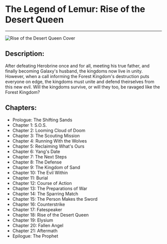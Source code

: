 # The Legend of Lemur: Rise of the Desert Queen
---
![Rise of the Desert Queen Cover](https://img.wattpad.com/cover/157897639-352-k692063.jpg)

## Description:
After defeating Herobrine once and for all, meeting his true father, and finally becoming Galaxy's husband, the kingdoms now live in unity. However, when a call informing the Forest Kingdom's destruction puts everyone on edge, the kingdoms must unite and defend theirselves from this new evil. Will the kingdoms survive, or will they too, be ravaged like the Forest Kingdom?

## Chapters:
* Prologue: The Shifting Sands
* Chapter 1: S.O.S.
* Chapter 2: Looming Cloud of Doom
* Chapter 3: The Scouting Mission
* Chapter 4: Running With the Wolves
* Chapter 5: Reclaiming What's Ours
* Chapter 6: Yang's Date
* Chapter 7: The Next Steps
* Chapter 8: The Defense
* Chapter 9: The Kingdom of Sand
* Chapter 10: The Evil Within
* Chapter 11: Burial
* Chapter 12: Course of Action
* Chapter 13: The Preparations of War
* Chapter 14: The Sparring Match
* Chapter 15: The Person Makes the Sword
* Chapter 16: Counterstrike
* Chapter 17: Fatespeaker
* Chapter 18: Rise of the Desert Queen
* Chapter 19: Elysium
* Chapter 20: Fallen Angel
* Chapter 21: Aftermath
* Epilogue: The Prophet

